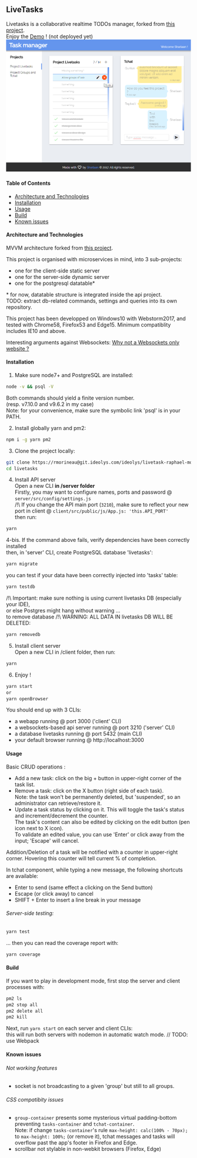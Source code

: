 ## LiveTasks

Livetasks is a collaborative realtime TODOs manager, forked from [this project](https://github.com/DonoSybrix/TodoList).  
Enjoy the [Demo]() ! (not deployed yet)  
![](https://github.com/Sharlaan/Livetasks/blob/master/Capture.png)

#### Table of Contents
- [Architecture and Technologies](#Architecture-and-Technologies)
- [Installation](#Installation)
- [Usage](#Usage)
- [Build](#Build)
- [Known issues](#Known-issues)


#### Architecture and Technologies
MVVM architecture forked from [this project](https://github.com/DonoSybrix/TodoList).

This project is organised with microservices in mind, into 3 sub-projects:
- one for the client-side static server
- one for the server-side dynamic server
- one for the postgresql datatable*

\* for now, datatable structure is integrated inside the api project.  
TODO: extract db-related commands, settings and queries into its own repository.

This project has been developped on Windows10 with Webstorm2017, and tested with Chrome58, Firefox53 and Edge15.
Minimum compatiblity includes IE10 and above.

Interesting arguments against Websockets: [Why not a Websockets only website ?](http://stackoverflow.com/questions/4852702/do-html-websockets-maintain-an-open-connection-for-each-client-does-this-scale)

#### Installation
1. Make sure node7+ and PostgreSQL are installed:
```sh
node -v && psql -V
```
Both commands should yield a finite version number.  
(resp. v7.10.0 and v9.6.2 in my case)  
Note: for your convenience, make sure the symbolic link 'psql' is in your PATH.  
  

2. Install globally yarn and pm2:  
```sh
npm i -g yarn pm2
```


3. Clone the project locally:
```sh
git clone https://rmorineau@git.ideolys.com/ideolys/livetask-raphael-morineau.git livetasks
cd livetasks
```


4. Install API server  
Open a new CLI __in /server folder__  
Firstly, you may want to configure names, ports and password @ `server/src/config/settings.js`  
/!\ If you change the API main port (`3210`), make sure to reflect your new port in client @ `client/src/public/js/App.js: 'this.API_PORT'`  
then run:
```sh
yarn
```
4-bis. If the command above fails, verify dependencies have been correctly installed  
then, in 'server' CLI, create PostgreSQL database 'livetasks':
```sh
yarn migrate
```
you can test if your data have been correctly injected into 'tasks' table:
```sh
yarn testdb
```

/!\ Important: make sure nothing is using current livetasks DB (especially your IDE),  
or else Postgres might hang without warning ...  
to remove database /!\ WARNING: ALL DATA IN livetasks DB WILL BE DELETED:
```sh
yarn removedb
```


5. Install client server  
Open a new CLI in /client folder, then run:
```sh
yarn
```


6. Enjoy !
```sh
yarn start
or
yarn openBrowser
```

You should end up with 3 CLIs:
- a webapp running @ port 3000 ('client' CLI)
- a websockets-based api server running @ port 3210 ('server' CLI)
- a database livetasks running @ port 5432 (main CLI)
- your default browser running @ http://localhost:3000


#### Usage
Basic CRUD operations :
- Add a new task: click on the big + button in upper-right corner of the task list.  
- Remove a task: click on the X button (right side of each task).  
Note: the task won't be permanently deleted, but 'suspended', so an administrator can retrieve/restore it.
- Update a task status by clicking on it. This will toggle the task's status and increment/decrement the counter.  
The task's content can also be edited by clicking on the edit button (pen icon next to X icon).  
To validate an edited value, you can use 'Enter' or click away from the input; 'Escape' will cancel.

Addition/Deletion of a task will be notified with a counter in upper-right corner.
Hovering this counter will tell current % of completion.

In tchat component, while typing a new message, the following shortcuts are available:
- Enter to send (same effect a clicking on the Send button)
- Escape (or click away) to cancel
- SHIFT + Enter to insert a line break in your message

###### Server-side testing:
```sh
yarn test
```
... then you can read the coverage report with:
```sh
yarn coverage
```


#### Build
If you want to play in development mode, first stop the server and client processes with:
```sh
pm2 ls
pm2 stop all
pm2 delete all
pm2 kill
```
Next, run `yarn start` on each server and client CLIs:  
this will run both servers with nodemon in automatic watch mode.
// TODO: use Webpack


#### Known issues
###### Not working features
- socket is not broadcasting to a given 'group' but still to all groups.

###### CSS compatibity issues
- `group-container` presents some mysterious virtual padding-bottom preventing `tasks-container` and `tchat-container`.  
Note: if change `tasks-container`'s rule `max-height: calc(100% - 70px);` to `max-height: 100%;` (or remove it), tchat messages and tasks will overflow past the app's footer in Firefox and Edge.
- scrollbar not stylable in non-webkit browsers (Firefox, Edge)
